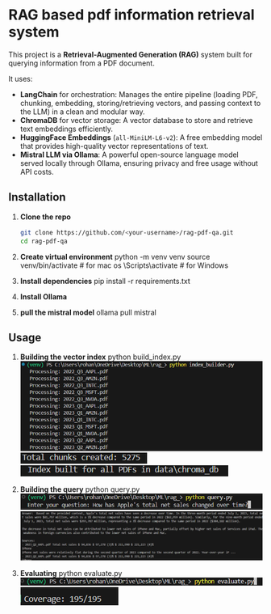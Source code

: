 # RAG based pdf information retrieval system

This project is a **Retrieval-Augmented Generation (RAG)** system built for querying information from a PDF document.

It uses:

- **LangChain** for orchestration: Manages the entire pipeline (loading PDF, chunking, embedding, storing/retrieving vectors, and passing context to the LLM) in a clean and modular way.
- **ChromaDB** for vector storage: A vector database to store and retrieve text embeddings efficiently.
- **HuggingFace Embeddings** (`all-MiniLM-L6-v2`): A free embedding model that provides high-quality vector representations of text.
- **Mistral LLM via Ollama**: A powerful open-source language model served locally through Ollama, ensuring privacy and free usage without API costs.

## Installation

1. **Clone the repo**

   ```bash
   git clone https://github.com/<your-username>/rag-pdf-qa.git
   cd rag-pdf-qa

   ```

2. **Create virtual environment**
   python -m venv venv
   source venv/bin/activate # for mac os
   \Scripts\activate # for Windows

3. **Install dependencies**
   pip install -r requirements.txt

4. **Install Ollama**
5. **pull the mistral model**
   ollama pull mistral

## Usage

1. **Building the vector index**
   python build_index.py
   ![Output Screenshot1](images/index1.png)
   ![Output Screenshot2](images/index2.png)
   ![Output Screenshot3](images/index3.png)

2. **Building the query**
   python query.py
   ![Output Screenshot4](images/query1.png)
   ![Output Screenshot5](images/query2.png)

3. **Evaluating**
   python evaluate.py
   ![Output Screenshot6](images/eval1.png)
   ![Output Screenshot7](images/eval2.png)

